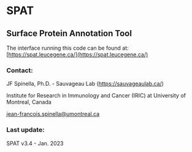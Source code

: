 # SPAT
## Surface Protein Annotation Tool



The interface running this code can be found at: [https://spat.leucegene.ca/](https://spat.leucegene.ca/)


### Contact:
JF Spinella, Ph.D. - Sauvageau Lab (https://sauvageaulab.ca/)

Institute for Research in Immunology and Cancer (IRIC) at University of Montreal, Canada

jean-francois.spinella@umontreal.ca

### Last update:
SPAT v3.4 - Jan. 2023

